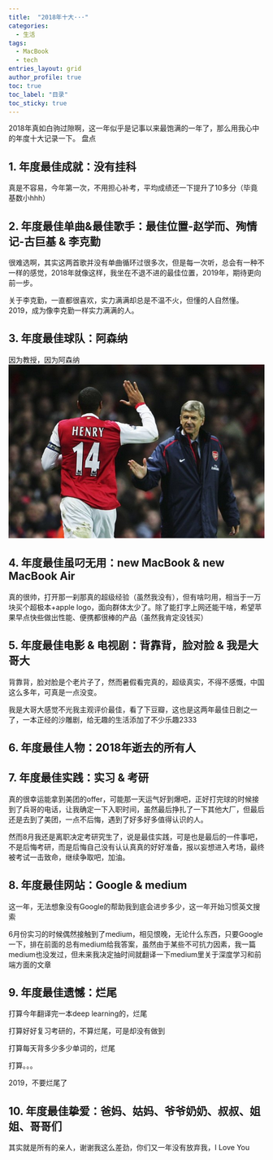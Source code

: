 ```yaml
---
title:  "2018年十大···"
categories:
  - 生活
tags: 
  - MacBook
  - tech
entries_layout: grid
author_profile: true
toc: true
toc_label: "目录"
toc_sticky: true
---
```

2018年真如白驹过隙啊，这一年似乎是记事以来最饱满的一年了，那么用我心中的年度十大记录一下。
盘点
## 1. 年度最佳成就：没有挂科
真是不容易，今年第一次，不用担心补考，平均成绩还一下提升了10多分（毕竟基数小hhh）

## 2. 年度最佳单曲&最佳歌手：最佳位置-赵学而、殉情记-古巨基 & 李克勤
很难选啊，其实这两首歌并没有单曲循环过很多次，但是每一次听，总会有一种不一样的感觉，2018年就像这样，我坐在不退不进的最佳位置，2019年，期待更向前一步。

关于李克勤，一直都很喜欢，实力满满却总是不温不火，但懂的人自然懂。2019，成为像李克勤一样实力满满的人。

## 3. 年度最佳球队：阿森纳
因为教授，因为阿森纳
![arsenal](/assets/images/2019-01-03-year-check-of-2018/t-henry-2.jpg)

## 4. 年度最佳虽叼无用：new MacBook & new MacBook Air
真的很帅，打开那一刹那真的超级经验（虽然我没有），但有啥叼用，相当于一万块买个超极本+apple logo，面向群体太少了。除了能打字上网还能干啥，希望苹果早点快些做出性能、便携都很棒的产品（虽然我肯定没钱买）

## 5. 年度最佳电影 & 电视剧：背靠背，脸对脸 & 我是大哥大
背靠背，脸对脸是个老片子了，然而暑假看完真的，超级真实，不得不感慨，中国这么多年，可真是一点没变。

我是大哥大感觉不光我主观评价最佳，看了下豆瓣，这也是这两年最佳日剧之一了，一本正经的沙雕剧，给无趣的生活添加了不少乐趣2333

## 6. 年度最佳人物：2018年逝去的所有人

## 7. 年度最佳实践：实习 & 考研
真的很幸运能拿到美团的offer，可能那一天运气好到爆吧，正好打完球的时候接到了兵哥的电话，让我确定一下入职时间，虽然最后挣扎了一下其他大厂，但最后还是去到了美团，一点不后悔，遇到了好多好多值得认识的人。

然而8月我还是离职决定考研究生了，说是最佳实践，可是也是最后的一件事吧，不是后悔考研，而是后悔自己没有认认真真的好好准备，报以妄想进入考场，最终被考试一击致命，继续争取吧，加油。

## 8. 年度最佳网站：Google & medium
这一年，无法想象没有Google的帮助我到底会进步多少，这一年开始习惯英文搜索

6月份实习的时候偶然接触到了medium，相见恨晚，无论什么东西，只要Google一下，排在前面的总有medium给我答案，虽然由于某些不可抗力因素，我一篇medium也没发过，但未来我决定抽时间就翻译一下medium里关于深度学习和前端方面的文章

## 9. 年度最佳遗憾：烂尾
打算今年翻译完一本deep learning的，烂尾

打算好好复习考研的，不算烂尾，可是却没有做到

打算每天背多少多少单词的，烂尾

打算。。。

2019，不要烂尾了

## 10. 年度最佳挚爱：爸妈、姑妈、爷爷奶奶、叔叔、姐姐、哥哥们
其实就是所有的亲人，谢谢我这么差劲，你们又一年没有放弃我，I Love You
